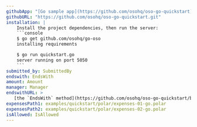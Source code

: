 ```yaml
---
githubApp: "[Go sample app](https://github.com/osohq/oso-go-quickstart)"
githubURL: "https://github.com/osohq/oso-go-quickstart.git"
installation: |
    Install the project dependencies, then run the server:
    ```console
    $ go get github.com/osohq/go-oso
    installing requirements

    $ go run quickstart.go
    server running on port 5050
    ```
submitted_by: SubmittedBy
endswith: EndsWith
amount: Amount
manager: Manager
endswithURL: >
   [the `EndsWith` method](https://github.com/osohq/oso-go-quickstart/blob/main/quickstart.go#L16-L18)
expensesPath1: examples/quickstart/polar/expenses-01-go.polar
expensesPath2: examples/quickstart/polar/expenses-02-go.polar
isAllowed: IsAllowed
---
```

